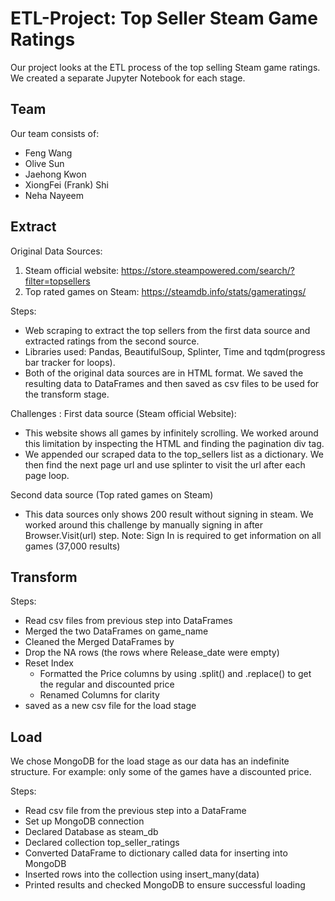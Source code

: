 # ETL-Project: Top Seller Steam Game Ratings

Our project looks at the ETL process of the top selling Steam game ratings. We created a separate Jupyter Notebook for each stage.

## Team
Our team consists of:
- Feng Wang
- Olive Sun
- Jaehong Kwon
- XiongFei (Frank) Shi
- Neha Nayeem

## Extract
Original Data Sources: 
1.	Steam official website: https://store.steampowered.com/search/?filter=topsellers
2.	Top rated games on Steam: https://steamdb.info/stats/gameratings/

Steps:
*	Web scraping to extract the top sellers from the first data source and extracted ratings from the second source. 
*	Libraries used: Pandas, BeautifulSoup, Splinter, Time and tqdm(progress bar tracker for loops).
*	Both of the original data sources are in HTML format. We saved the resulting data to DataFrames and then saved as csv files to be used for the transform stage.

Challenges :
First data source (Steam official Website): 
*	This website shows all games by infinitely scrolling. We worked around this limitation by inspecting the HTML and finding the pagination div tag. 
*	We appended our scraped data to the top_sellers list as a dictionary. We then find the next page url and use splinter to visit the url after each page loop.

Second data source (Top rated games on Steam)
* This data sources only shows 200 result without signing in steam. We worked around this challenge by  manually signing in after Browser.Visit(url) step. Note: Sign In is required to get information on all games (37,000 results)

## Transform

Steps:
*	Read csv files from previous step into DataFrames
*	Merged the two DataFrames on game_name
*	Cleaned the Merged DataFrames by
  *	Drop the NA rows (the rows where Release_date were empty)
  * Reset Index 
	* Formatted the Price columns by using .split() and .replace() to get the regular and discounted price
	* Renamed Columns for clarity 
  * saved as a new csv file for the load stage


## Load
We chose MongoDB for the load stage as our data has an indefinite structure. For example: only some of the games have a discounted price.

Steps:
*	Read csv file from the previous step into a DataFrame 
*	Set up MongoDB connection 
*	Declared Database as steam_db
*	Declared collection top_seller_ratings
*	Converted DataFrame to dictionary called data for inserting into MongoDB
*	Inserted rows into the collection using insert_many(data)
*	Printed results and checked MongoDB to ensure successful loading






